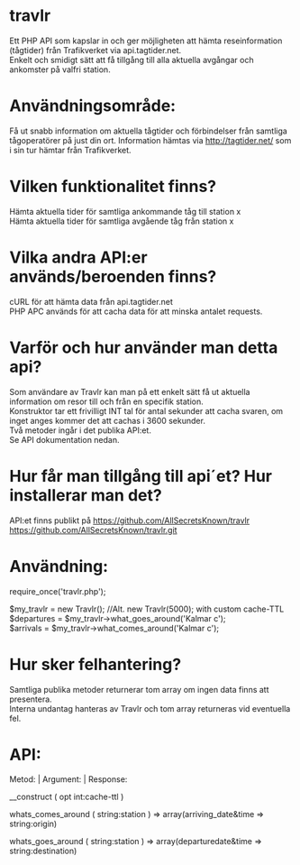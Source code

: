 travlr
======

Ett PHP API som kapslar in och ger möjligheten att hämta reseinformation (tågtider) från Trafikverket via api.tagtider.net. <br />
Enkelt och smidigt sätt att få tillgång till alla aktuella avgångar och ankomster på valfri station.

Användningsområde:
======

Få ut snabb information om aktuella tågtider och förbindelser från samtliga tågoperatörer på just din ort.
Information hämtas via http://tagtider.net/ som i sin tur hämtar från Trafikverket.


Vilken funktionalitet finns?
======
Hämta aktuella tider för samtliga ankommande tåg till station x <br />
Hämta aktuella tider för samtliga avgående tåg från station x

Vilka andra API:er används/beroenden finns?
======
cURL för att hämta data från api.tagtider.net <br />
PHP APC används för att cacha data för att minska antalet requests.

Varför och hur använder man detta api?
======
Som användare av Travlr kan man på ett enkelt sätt få ut aktuella information om resor till och från en specifik station. <br />
Konstruktor tar ett frivilligt INT tal för antal sekunder att cacha svaren, om inget anges kommer det att cachas i 3600 sekunder. <br />
Två metoder ingår i det publika API:et. <br />
Se API dokumentation nedan. <br />

Hur får man tillgång till api´et? Hur installerar man det?
======
API:et finns publikt på https://github.com/AllSecretsKnown/travlr <br />
https://github.com/AllSecretsKnown/travlr.git

Användning:
======
require_once('travlr.php'); <br />

$my_travlr = new Travlr(); //Alt. new Travlr(5000); with custom cache-TTL <br />
$departures = $my_travlr->what_goes_around('Kalmar c'); <br />
$arrivals = $my_travlr->what_comes_around('Kalmar c'); <br />

Hur sker felhantering?
======
Samtliga publika metoder returnerar tom array om ingen data finns att presentera. <br />
Interna undantag hanteras av Travlr och tom array returneras vid eventuella fel. <br />


API:
======
Metod:			 | 			Argument: | 						Response: <br />

__construct				( opt int:cache-ttl )  <br />

whats_comes_around (	string:station	) =>		array(arriving_date&time => string:origin) <br />

whats_goes_around	(	string:station	) =>		array(departuredate&time => string:destination)
